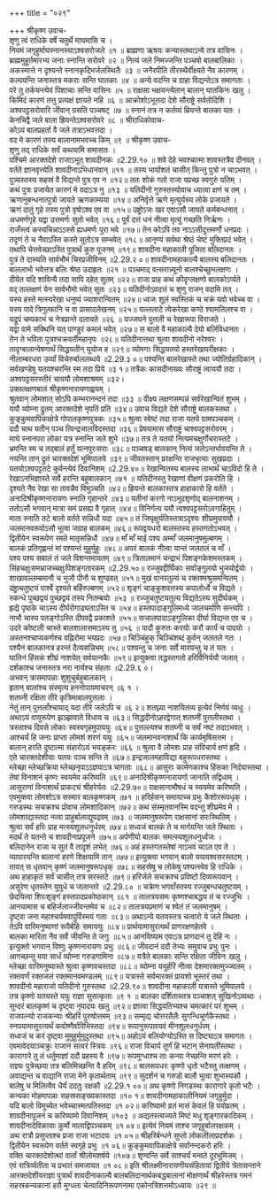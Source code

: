 +++
title = "०२९"

+++
श्रीकृष्ण उवाच-  
शृणु त्वं राधिके वर्षे चतुर्थे माघमासि च ।  
नियमं जगृहुर्माघस्नानस्याऽश्वसरोजले ॥१ ॥
ब्राह्मणा ऋषयः कन्यास्तथाऽन्ये तत्र वासिनः ।  
ब्राह्ममुहूर्तमारभ्य जनाः स्नान्ति सरोवरे ॥२ ॥
नित्यं जले निमज्जन्ति पञ्चषो बालबालिकाः ।  
अकस्मात्ते न दृश्यन्ते स्नानकृद्भिर्जलस्थितैः ॥३ ॥
जनैरपीति तीरस्थैर्वीक्ष्यते नैव कारणम् ।  
कल्पयन्ति जनास्तत्र मकराः सन्ति घातकाः ॥४ ॥
अन्ये वदन्ति च ग्राहा विद्यन्तेऽत्र समागताः ।  
परे तु तर्कयन्त्येवं पिशाचाः सन्ति वासिनः ॥५ ॥
राक्षसा भक्षयन्त्येतान् बालान् घातकिनः खलु ।  
किमिदं कारणं तत्तु प्रत्यक्षं ज्ञायते नहि ॥६ ॥
आक्रोशोऽभूत्तदा देशे सौराष्ट्रे सर्वतोदिशि ।  
अश्वपट्टसरोवारि जीवान् ग्रसति पञ्चषट् ॥७ ॥
स्नानं तत्र न कर्तव्यं म्रियन्ते बालका यतः ।  
केनचिद्वै जले बाला ह्रियन्तेऽश्वसरोवरे ॥८ ॥
श्रीराधिकोवाच-  
कोऽयं बालप्रहर्ता वै जले तत्राऽभवत्तदा ।  
वद मे कारणं तस्य बालानामभवच्च किम् ॥९ ॥
श्रीकृष्ण उवाच-  
शृणु तद् राधिके सर्वं कथयामि समासतः ।  
पश्चिमे आरक्तदेशे राजाऽभूत् शावदीनकः ॥2.29.१० ॥
शवे देहे भवश्चात्मा शावस्तत्रैव दीनवत् ।  
वर्तते ज्ञानवृत्त्येति शावदीनाऽभिधानवान् ॥११ ॥
तस्य भार्याशतं चासीत् किन्तु पुत्रो न चाऽभवत् ।  
पुत्र्यस्तस्य सहस्रं वै विद्यन्ते पुत्र एव न ॥१२॥
ततः शोकं गतो राजा पप्रच्छ स्वगुरुं यतिम् ।  
कथं पुत्रः प्रजायेत कारणं मे वदाऽत्र नु ॥१३ ॥
यतिदीनो गुरुस्तस्योवाच ध्यात्वा क्षणं च तम् ।  
ऋणानुबन्धनात्पुत्रो जायते ऋणकाम्यया ॥१४॥
अनिर्वृत्ते ऋणे मृत्युर्यस्य लोके प्रजायते ।  
ऋणं दातुं गृहे तस्य पुत्रो वृषोऽश्व एव वा ॥१५॥
उष्ट्रोऽजः खर एवाऽसौ जायते कर्मबन्धनात् ।  
अधमर्णगृहे यद्वा उत्तमर्णः सुतो भवेत् ॥१६॥
पूर्वं दत्तं धनं नीत्वा मृत्युं गच्छति निर्ऋणः ।  
राजँस्त्वं कस्यचिन्नाऽऽस्से ह्यधमर्णः पुरा भवे ॥१७॥
तेन कोऽपि तव नाऽऽसीदुत्तमर्णो धनप्रदः ।  
तदृणं ते च नैवाऽस्ति कस्ते सुतोऽत्र सम्भवेत् ॥१८॥
आनृण्यं सर्वथा श्रेष्ठं चेष्टं मुक्तिप्रदं भवेत् ।  
तथापि चेत्तवेच्छाऽस्ति पुत्रार्थं कुरु पूजनम् ॥१९॥
शावदीना महाकाली पूजिता बलिदानतः ।  
पुत्रं ते दास्यति सार्वभौमं चिरप्रजीविनम् ॥2.29.२ ०॥
शावदीनामहाकाल्यै बालस्य बलिदानतः ।  
बाललाभो भवेत्तत्र बलिः श्रेष्ठ उदाहृतः ॥२१ ॥
पञ्चमाद् वत्सरान्न्यूनो बालश्चेच्छुभलक्षणः ।  
दीयेत यदि शाविन्यै तदा सापि दहेत् सुतम् ॥२२॥
राजा प्राह कथं कीदृग्लक्षणो बालकोऽर्प्यते ।  
वद् तल्लक्षणं येन सार्वभौमो भवेत् सुतः ॥२३॥
यतिदीनोऽवदत्तं च शृणु राजन् वदामि तत् ।  
यस्य हस्ते मत्स्यरेखा धनुष्यं ज्याशरान्वितम् ॥२४॥
ध्वजः शूलं स्वस्तिकं च चक्रं यवो भवेच्च वा ।  
यस्य पादे त्रिगुल्फानि च वा प्रासादलेखनम् ॥२५॥
यल्ललाटे त्वेकरेखा कण्ठे श्यामतिलश्च वा ।  
यद्रूपं चम्पकाभं च नेत्रप्रान्ते दलायते ॥२६ ॥
यज्जघने पुत्तली च रेखारूपा विराजते ।  
यद्वा वामे सक्थिनि यत् पाण्डुरं कमलं भवेत् ॥२७॥
स बालो वै महाकाल्यै देयो बलिंविधानतः ।  
तेन ते भविता पुत्रश्चक्रवर्तीमहानृपः ॥२८॥
यतिदीनात्तथा श्रुत्वा शावदीनो नरेश्वरः ।  
तादृग्बालान्वेषणार्थं सिद्धयतीन् युयोज ह ॥२९॥
व्योमगाः सिद्धयतयो हस्तरेखापरीक्षकाः ।  
नीलाम्बरधरा उर्व्यां विचेरुर्बाललब्धये ॥2.29.३ ०॥
पश्यन्ति बालरेखास्ते तथा ज्योतिर्ग्रहादिकान् ।  
सर्वखण्डेषु यतयश्चरन्ति स्म तदा प्रिये ॥३ १॥
तत्रैकः कासदीनाख्यः सौराष्ट्रं त्वाययौ तदा ।  
अश्वपट्टसरस्तीरं चाययौ लोमशाश्रमम् ॥३२।  
उक्तलक्षणबालं श्रीकृष्णनारायणाह्वयम् ।  
श्रुतवान् लोमशात् सोऽपि कम्भरानन्दनं तदा ॥३३ ॥
वीक्ष्य लक्षणसम्पन्नं सर्वरेखान्वितं शुभम् ।  
ययौ व्योम्ना द्रुतम् आरक्तदेशे नृपतिं प्रति ॥३४॥
उवाच विद्यते देशे सौराष्ट्रे बालकस्तथा ।  
कुङ्कुमवापिकाक्षेत्रे गोपालकृष्णपुत्रकः ॥३५॥
श्रुत्वा स्वेष्टं तदा राजा यतये ग्रामपञ्चकम् ।  
ददौ चाथ यतीन् पञ्च त्विन्द्रजालविदस्तदा ॥३६॥
प्रेषयामास सौराष्ट्रं चाश्वपट्टसरोवरम् ।  
माघे स्नानपरा लोका यत्र स्नान्ति जले शुभे ॥३७॥
तत्र ते यतयो नित्यमचक्षुर्गोचरास्तटे ।  
भ्रमन्ति स्म च तद्बालं हर्तुं यत्नपुरःसराः ॥३८॥
पञ्चषड् बालकान् नित्यं जलेऽन्तर्भावयन्ति ते ।  
नयन्ति तान् द्रुतं चारक्तदेशं भूमिपालये ॥३९॥
जीवतस्तान् प्ररक्षन्ति राजभृत्याः सुखप्रदाः ।  
यतयोऽश्वपट्टतटे कुर्वन्त्येवं दिवानिशम् ॥2.29.४०॥
रेखान्वितस्य बालस्य लाभार्थं चाऽविदो हि ते ।  
रेखाऽनभिज्ञास्ते सर्वे हरन्ति बहुबालकान् ॥४१ ॥
यतिदीनस्तु रेखाणां वीक्षणं प्रकरोति हि ।  
दृश्यते नैव रेखा सा तावन्नैव विमुञ्चति ॥४२॥
ह्रियन्ते बालकास्तत्र हाहाकारो हि वर्तते ।  
अनादिश्रीकृष्णनारायणः स्नाति गृहान्तरे ॥४३॥
यतीनां करगो नाऽभूदशृणोद् बालनाशनम् ।  
ततोऽसौ भगवान् मात्रा समं प्रसह्य वै गृहात् ॥४४॥
विनिर्गत्य ययौ त्वश्वपट्टसरोऽवगाहितुम् ।  
माता स्नाति तटे बालो वर्तते सन्निधौ यदा ॥४५॥
तं जिघृक्षुर्यतिस्तत्राऽदृश्यः शीघ्रमुपाययौ ।  
जलमानवरूपोऽसौ भूत्वा जग्राह बालकम् ॥४६॥
रूपद्वयधरो बालस्तस्य हस्तगतोऽभवत् ।  
द्वितीयेन स्वरूपेण रमते मातृसन्निधौ ॥४७॥
माँ माँ माई पश्य अम्माँ जलमानुषमुल्बणम् ।  
बालकं प्रतिगृह्णन्तं मां पश्यन्तं मुहुर्मुहुः ॥४८॥
अपरं बालकं नीत्वा यान्तं जलतलं च माँ ।  
पश्य पश्य सबालं तं जले विशन्तमायतम् ॥४९॥
त्रितालमानं चन्द्राभं पिशङ्गकेशमस्तकम् ।  
सिंहचक्षुःसमभ्राजच्चक्षुःपिशङ्गतारकम् ॥2.29.५०॥
रज्जुवद्दीर्घिकाः सर्वाङ्गुलयो भुजयोर्द्वयोः ।  
शाखावल्लम्बमानौ च भुजौ पीनौ च शुण्ढवत् ॥५१॥
मुखं वानरतुल्यं च रक्तश्मश्रुसमन्वितम् ।  
दंष्ट्राचतुष्टयं पार्श्वे दृश्यते बर्हिरुल्बणम् ॥५२॥
शृङ्गं चाङ्कुशवत्तस्य कपालोर्ध्वे च विद्यते ।  
स्कन्धे पुच्छद्वयं पुच्छद्वयं तस्य नितम्बयोः ॥५३ ॥
रज्जुचतुष्टयतुल्य विद्यतेऽस्य सुदीर्घकम् ।  
हृद्ये पृष्ठके चाऽस्य दीर्घरोगाढ्यताऽस्ति च ॥५४॥
हस्तपादाङ्गुलिमध्ये जालचर्माणि सन्त्यपि ।  
नाभौ चास्य पतङ्गोऽस्ति दीपवद्वै प्रकाशते ॥५५॥
सजालपादाऽङ्गुलिका दीर्घा विद्यन्त एव च ।  
उदरे कोष्टली चास्ते बालशालासमाऽस्य तु ॥५६ ॥
पादौ कुरुतः करयोः करौ कार्यं च पादयोः ।  
अस्तनश्चाप्यकर्णश्च वह्निरोमा भयप्रदः ॥५७॥
चिञ्चिंहुक् चिञ्चिंशब्दं कुर्वन् जलतले गतः ।  
पश्यैनं बालकानत्र हरन्तं दैत्यसन्निभम् ॥५८॥
पश्यन्तु च जनाः सर्वे मारयन्तु च तं यतः ।  
घातिनं हिंसकं शीघ्रं नाशयेत् सर्वयत्नकैः ॥५९॥
इत्युक्त्वा तद्धस्तगतो हरिर्विनिर्ययौ जलात् ।  
दर्शकाश्च जनास्तत्र नरा नार्यश्च संहताः ॥2.29.६ ०।  
अभवन् त्रासमापन्नाः शुशुचुर्बहुबालकान् ।  
हृतान् बालांश्च संस्मृत्य हननोपायमाचरन् ॥६ १ ।  
शतघ्नी रक्षिता तीरे कृत्रिमाबालपुत्तलाः ।  
नेतुं तान् पुत्तलाँश्चायाद् यदा तीरे जलेऽपि च ॥६ २॥
शतघ्न्या नाशयितव्य इत्येवं निर्णयं व्यधुः ।  
अथाऽयं वायुरूपेण झञ्झावाते विधाय च ॥६३॥
सिद्धदीनोऽहरद्वेगात् शतघ्नीं पुत्तलीस्तथा ।  
त्रस्ताश्च दिवसे लोकाः स्वस्वगृहमुपाययुः ॥६४॥
पुत्तल्ल्यश्च शतघ्नी च सर्वं नष्टं तदाऽभवत् ।  
आश्चर्यं हि जनाः प्राप्ता लोमशं शरणं ययुः ॥६५॥
जलमानवनाशार्थं कि कार्यमृषिसत्तम ।  
बालान् हरति दुष्टात्मा संहारोऽयं भयङ्करः ॥६६ ॥
श्रुत्वा वै लोमशः प्राह संविचार्य क्षणं हृदि ।  
एते चारक्तदेशीयाः यतयः पञ्च सन्ति ते ॥६७॥
इन्द्रजालमहाविद्या बहुरूपधरास्तथा ।  
म्लेच्छा म्लेच्छक्रिया म्लेच्छनृपाऽऽज्ञयाऽत्र चागताः ॥६८॥
आसुराः कार्मणकाश्च हिंसका निर्दयास्तथा ।  
तेषां विनाशनं कृष्णः स्वयमेव करिष्यति ॥६९॥
अनादिश्रीकृष्णनारायणो जानाति तद्विधाम् ।  
आसुराणां विनाशार्थं प्राकट्यं श्रीहरेर्यतः ॥2.29.७०॥
राक्षसानामौषधं च स्वयमेव करिष्यति ।  
एवमुक्त्वा लोमशोऽत्र सस्मार बालकृष्णकम् ॥७१ ॥
हरिर्हसन् समायाच्च प्रभुः कैशोररूपधृक् ।  
गरुडस्थः सचक्रश्च प्रोवाच लोमशादिकान् ॥७२॥
कथं संस्मृतवानस्मि वदन्तु शीघ्रमेव मे ।  
लोमशाद्यास्तदा नत्वा प्राहुर्बालाद्युपद्रवम् ॥७३ ॥
जलमानुषरूपेण राक्षसानां सरःस्थितिम् ।  
श्रुत्वा सर्वं हरिः प्राह मत्स्यशूलधनुर्धरम् ॥७४॥
सध्वजं बालकं ते च मार्गयन्ति जले स्थिताः ।  
मदर्थं ते यतन्ते च शावदीनाप्रपूजने ॥७५॥
अर्पणीयो बालकः समत्स्यशूलधनुर्ध्वजः ।  
बलिदानेन राजा च सुतं वै तादृशं लभेत् ॥७६॥
अहं हस्तगतस्तेषां नाऽभवं चाऽत एव ते ।  
व्यापारयन्ति बालानां हरणे शिक्षयामि तान् ॥७७॥
इत्युक्त्वा भगवान् बालो ययावश्वसरस्तटम् ।  
तावत् स धृतवान् कृष्णं जलमानुषरूपधृक् ॥७८॥
सहस्रेषु च लोकेषु पश्यत्स्वेव हि राधिके ।  
अथ हाहाकृतं सर्वं चासीत् तत्र सरस्तटे ॥७९॥
हरिर्जले सचक्रश्च प्रविष्टो दिव्यरूपवान् ।  
असुरेण धृतस्तेन युयुधे च जलान्तरे ॥2.29.८० ॥
चक्रेण भगवाँस्तस्य रज्जुबन्धचतुष्टयम् ।  
छेदयित्वा शिरःशृङ्गं हस्तपादप्रकोष्ठकान् ॥८१ ॥
तालत्रयसमः कृष्णश्चाबद्ध्य तं च रज्जुभिः ।  
आनयामास च बहिर्जलाज्जीवन्तमेव च ॥८२॥
तालत्रयप्रमाणं च श्वेतं तं जलमानुषम् ।  
दृष्ट्वा जना महाश्चर्यमवापुर्विस्मयं गताः ॥८३॥
अथाऽन्ये यतयस्तत्र चत्वारो ये जले स्थिताः ।  
तेऽपि वारिमनुष्याणां रूपैर्बहिः समाययुः ॥८४॥
प्रार्थयामासुरत्यर्थं प्राणरक्षणहेतवे ।  
बालका मारिता नैव सर्वे जीवन्ति ते जगुः ॥८५॥
आनयिष्याम एवाऽत्र प्राणदानं तु देहि नः ।  
इत्युक्तो भगवान् विष्णुः कृष्णनारायणः प्रभुः ॥८६॥
जीवदानं ददौ तेभ्यः समुवाच प्रभुः पुनः ।  
आगच्छन्तु मया सार्धं व्योम्ना गरुडगामिना ॥८७॥
यत्रैते बालकाः सन्ति रक्षिता जीविनः खलु ।  
म्लेच्छा वारिमनुष्यास्ते श्रुत्वा कृष्णवचस्तदा ॥८८॥
व्योम्ना ययुर्हरिं नीत्वा देशमारक्तमुज्ज्वलम् ।  
रक्तवर्णं रक्तजलं रक्तमानवमण्डलम् ॥८९॥
यत्रास्ते सर्वमारक्तं प्रायशो भूस्तरं तथा ।  
शावदीनो महाराजो यतिदीनो गुरुस्तथा ॥2.29.९०॥
शावदीना महाकाली यत्रास्ते भूमिपालये ।  
तत्र कृष्णो यतयस्ते ययुः राज्ञा सुसत्कृताः ॥९ १ ॥
बालका दर्शितास्तत्र पञ्चाशत् सुखिनोऽव्यथाः ।  
सुन्दरं बालकृष्णं च दृष्ट्वा नृपादयः खलु ॥९२॥
ज्ञात्वा सिद्धयतिभ्यश्च चमत्कारं परं शुभम् ।  
राजपत्न्यो राजकन्याः श्रीहरिं पुरुषोत्तमम् ॥९३॥
सम्मृद्य चोत्तरतैलैः सुगन्धिचूर्णकैस्तथा ।  
स्नपयामासुरत्यर्थं कवोष्णैर्वारिभिस्तदा ॥९४॥
रूपानुरूपावयवं मीनशूलधनुर्धरम् ।  
सध्वजं च करं दृष्ट्वा मुमुहुर्मुमुदुस्तथा ॥९५॥
अहोऽयं बलियोग्योऽस्ति स दिष्ट्याऽत्र समागतः ।  
एवमावेदयाञ्चक्रुः राजानं सत्वरं स्त्रियः ॥९६॥
राजा विचार्य तूर्णं हि भटान् सेनापतींस्तथा ।  
कारागारे तु तं धर्तुमाज्ञां ददौ प्रहस्य वै ॥९७॥
रूपमुग्धाश्च ताः कन्या नेच्छन्ति मरणं हरेः ।  
राज्ञ्यः पुत्रेच्छया तत्र बलिमिच्छन्ति वै हरिम् ॥९८॥
बालरूपधरः कृष्णो धृतो भटैस्तु तत्क्षणम् ।  
अवाद्यन्त च वाद्यानि राजा मेने कृतार्थताम् ॥९९॥
सुदर्शनं च गरुडो बालौ भूत्वा शुभास्यकौ ।  
बालेषु च मिलित्वैव धैर्यं ददतुः रक्षकौ ॥2.29.१ ००॥
अथ कृष्णो निगडस्थः कारागारे कृतो भटैः ।  
कन्यका मोहमापन्नाः सहस्रसङ्ख्यकास्तदा ॥१० १॥
शावदीनामहाकालीनियमं जगृहुर्मुदा ।  
यदि बालो विमुच्येत भवेच्चास्मत्पतिस्तदा ॥१ ०२॥
करिष्यामो व्रतं मासं केवलं हि पयोव्रतम् ।  
शावदीनापूजनं च करिष्यामो दिवानिशम् ॥१०३ ॥
अद्यतस्त्यज्यते मिष्टं मधु शृङ्गारकादिकम् ।  
शावदीनादेविकायाः कुर्मो मालाद्विपञ्चकम् ॥१ ०४॥
इत्येवं नियमं ताश्च जगृहुर्बालरक्षकम् ।  
अथ रात्रौ प्रसुप्ताश्च प्रजा राजा भटादयः ॥१ ०५॥
श्रीहरिर्बन्धने सुप्तो लोकलीलाप्रदर्शकः ।  
द्वितीयेन स्वरूपेण वर्तते स्वगृहे प्रभुः ॥१ ०६॥
कुङ्कुमवापिकाक्षेत्रे सर्वानन्दकरो हरिः ।  
वक्ति चारक्तदेशोत्थां वार्तां श्रीलोमशर्षये ॥१०७॥
शृण्वन्ति सर्वे साश्चर्यं मन्वते दूरभूमिजम् ।  
एवं रात्रिर्व्यतीता च प्रभातं समजायत ॥१ ०८॥
इति श्रीलक्ष्मीनारायणीयसंहितायां द्वितीये त्रेतासन्ताने आरक्तदेशीयराज्ञा पुत्रार्थं शावदीनाकाल्यै बालबलिदानार्थकबद्धबालानां मोक्षणार्थं श्रीहरेस्तत्र गमनं सहस्रकन्यकानां हरौ मुग्धता चेत्यादिनिरूपणनामा एकोनत्रिंशत्तमोऽध्यायः ॥२९ ॥
    
    
